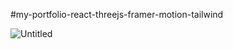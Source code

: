 #my-portfolio-react-threejs-framer-motion-tailwind 




![Untitled](https://github.com/user-attachments/assets/4af9474c-44bc-42e9-9bd4-759022f1a7f9)
